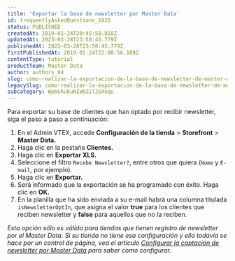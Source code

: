 ```yaml
---
title: 'Exportar la base de newsletter por Master Data'
id: frequentlyAskedQuestions_1825
status: PUBLISHED
createdAt: 2019-01-24T20:45:58.818Z
updatedAt: 2023-03-28T23:50:45.779Z
publishedAt: 2023-03-28T23:50:45.779Z
firstPublishedAt: 2019-01-24T22:00:56.109Z
contentType: tutorial
productTeam: Master Data
author: authors_84
slug: como-realizar-la-exportacion-de-la-base-de-newsletter-de-master-data
legacySlug: como-realizar-la-exportacion-de-la-base-de-newsletter-de-master-data
subcategory: WpbGhubuRZaNZilJSXnqu
---
```


Para exportar su base de clientes que han optado por recibir newsletter, siga el paso a paso a continuación:

1. En el Admin VTEX, accede **Configuración de la tienda** > **Storefront** > **Master Data.**
2. Haga clic en la pestaña **Clientes.**
3. Haga clic en **Exportar XLS.**
4. Seleccione el filtro `Recebe Newsletter?`, entre otros que quiera (`Nome` y `E-mail`, por ejemplo).
5. Haga clic en **Exportar.**
6. Será informado que la exportación se ha programado con éxito. Haga clic en **OK.**
7. En la planilla que ha sido enviada a su e-mail habrá una columna titulada `isNewsletterOptIn`, que asigna el valor **true** para los clientes que reciben newsletter y **false** para aquellos que no la reciben.

_Esta opción sólo es válida para tiendas que tienen registro de newsletter por el Master Data. Si su tienda no tiene esa configuración y ella todavía se hace por un control de página, vea el artículo [Configurar la captación de newsletter por Master Data](/es/tutorial/como-configuro-la-captacion-de-newsletter-por-el-master-data--frequentlyAskedQuestions_1816) para saber como configurar._
